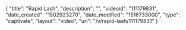 {
    "title": "Rapid Lash",
    "description": "",
    "videoid": "111179831",
    "date_created": "1502923270",
    "date_modified": "1516733000",
    "type": "captivate",
    "layout": "video",
    "url": "\/v\/rapid-lash\/111179831"
}